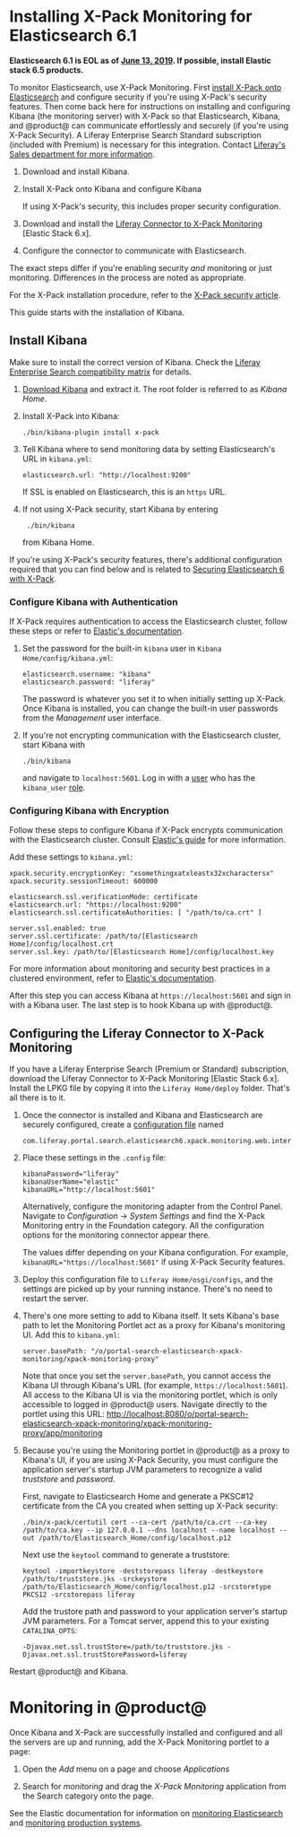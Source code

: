 # Installing X-Pack Monitoring for Elasticsearch 6.1 [](id=installing-x-pack-monitoring-for-elasticsearch-6-1)

**Elasticsearch 6.1 is EOL as of [June 13,
2019](https://www.elastic.co/support/eol). If possible, install Elastic stack
6.5 products.**

To monitor Elasticsearch, use X-Pack Monitoring. First 
[install X-Pack onto Elasticsearch](/discover/deployment/-/knowledge_base/7-0/securing-elasticsearch-6-with-x-pack)
and configure security if you're using X-Pack's security features. Then come
back here for instructions on installing and configuring Kibana (the monitoring
server) with X-Pack so that Elasticsearch, Kibana, and @product@ can communicate
effortlessly and securely (if you're using X-Pack Security). A Liferay
Enterprise Search Standard subscription (included with Premium) is necessary for
this integration. Contact 
[Liferay's Sales department for more information](https://www.liferay.com/contact-us#contact-sales).

1.  Download and install Kibana.

2.  Install X-Pack onto Kibana and configure Kibana 

    If using X-Pack's security, this includes proper security configuration.

3.  Download and install the 
[Liferay Connector to X-Pack Monitoring](https://www.liferay.com/marketplace)
[Elastic Stack 6.x].

4.  Configure the connector to communicate with Elasticsearch.

The exact steps differ if you're enabling security *and* monitoring or just
monitoring. Differences in the process are noted as appropriate.

For the X-Pack installation procedure, refer to the 
[X-Pack security article](/discover/deployment/-/knowledge_base/7-0/securing-elasticsearch-6-with-x-pack).

This guide starts with the installation of Kibana.

## Install Kibana [](id=install-kibana)

Make sure to install the correct version of Kibana. Check the 
[Liferay Enterprise Search compatibility matrix](https://web.liferay.com/group/customer/dxp/support/compatibility-matrix/enterprise-search)
for details.

1.  [Download Kibana](https://www.elastic.co/downloads/kibana) and extract it.
    The root folder is referred to as *Kibana Home*.

2.  Install X-Pack into Kibana:

        ./bin/kibana-plugin install x-pack

3.  Tell Kibana where to send monitoring data by setting Elasticsearch's URL in
    `kibana.yml`:

        elasticsearch.url: "http://localhost:9200"

    If SSL is enabled on Elasticsearch, this is an `https` URL.

4. If not using X-Pack security, start Kibana by entering

        ./bin/kibana

    from Kibana Home.

If you're using X-Pack's security features, there's additional configuration
required that you can find below and is related to 
[Securing Elasticsearch 6 with X-Pack](/discover/deployment/-/knowledge_base/7-0/securing-elasticsearch-6-with-x-pack).

### Configure Kibana with Authentication [](id=configure-kibana-with-authentication)

If X-Pack requires authentication to access the Elasticsearch cluster, follow
these steps or refer to 
[Elastic's documentation](https://www.elastic.co/guide/en/kibana/6.1/monitoring-xpack-kibana.html). 

1.  Set the password for the built-in `kibana` user in `Kibana
    Home/config/kibana.yml`:

        elasticsearch.username: "kibana"
        elasticsearch.password: "liferay"

    The password is whatever you set it to when initially setting up X-Pack.
    Once Kibana is installed, you can change the built-in user passwords from the
    *Management* user interface.

2.  If you're not encrypting communication with the Elasticsearch cluster, start
    Kibana with 

        ./bin/kibana

    and navigate to `localhost:5601`. Log in with a 
    [user](https://www.elastic.co/guide/en/x-pack/6.1/native-realm.html#native-add)
    who has the `kibana_user` 
    [role](https://www.elastic.co/guide/en/x-pack/6.1/built-in-roles.html).

### Configuring Kibana with Encryption [](id=configuring-kibana-with-encryption)

Follow these steps to configure Kibana if X-Pack encrypts communication with the
Elasticsearch cluster. Consult 
[Elastic's guide](https://www.elastic.co/guide/en/kibana/6.2/using-kibana-with-security.html#using-kibana-with-security)
for more information.

Add these settings to `kibana.yml`:

    xpack.security.encryptionKey: "xsomethingxatxleastx32xcharactersx"
    xpack.security.sessionTimeout: 600000

    elasticsearch.ssl.verificationMode: certificate
    elasticsearch.url: "https://localhost:9200"
    elasticsearch.ssl.certificateAuthorities: [ "/path/to/ca.crt" ]

    server.ssl.enabled: true
    server.ssl.certificate: /path/to/[Elasticsearch Home]/config/localhost.crt
    server.ssl.key: /path/to/[Elasticsearch Home]/config/localhost.key

For more information about monitoring and security best practices in a clustered
environment, refer to 
[Elastic's documentation](https://www.elastic.co/guide/en/x-pack/6.1/secure-monitoring.html).

After this step you can access Kibana at `https://localhost:5601` and sign in
with a Kibana user. The last step is to hook Kibana up with @product@.

## Configuring the Liferay Connector to X-Pack Monitoring [](id=configuring-the-liferay-connector-to-x-pack-monitoring)

If you have a Liferay Enterprise Search (Premium or Standard) subscription,
download the Liferay Connector to X-Pack Monitoring [Elastic Stack 6.x]. Install
the LPKG file by copying it into the `Liferay Home/deploy` folder. That's all
there is to it.

1.  Once the connector is installed and Kibana and Elasticsearch are securely
    configured, create a 
    [configuration file](/discover/portal/-/knowledge_base/7-0/understanding-system-configuration-files)
    named

        com.liferay.portal.search.elasticsearch6.xpack.monitoring.web.internal.configuration.XPackMonitoringConfiguration.config

2.  Place these settings in the `.config` file:

        kibanaPassword="liferay"
        kibanaUserName="elastic"
        kibanaURL="http://localhost:5601"

    Alternatively, configure the monitoring adapter from the Control Panel.
    Navigate to *Configuration* &rarr; *System Settings* and find the X-Pack
    Monitoring entry in the Foundation category. All the configuration 
    options for the monitoring connector appear there.

    The values differ depending on your Kibana configuration. For example,
    `kibanaURL="https://localhost:5601"` if using X-Pack Security features.

3.  Deploy this configuration file to `Liferay Home/osgi/configs`, and the
    settings are picked up by your running instance. There's no need to restart
    the server.

4.  There's one more setting to add to Kibana itself. It sets Kibana's base path
    to let the Monitoring Portlet act as a proxy for Kibana's monitoring UI. Add
    this to `kibana.yml`:

        server.basePath: "/o/portal-search-elasticsearch-xpack-monitoring/xpack-monitoring-proxy"

    Note that once you set the `server.basePath`, you cannot access the Kibana
    UI through Kibana's URL (for example, `https://localhost:5601`). All access
    to the Kibana UI is via the monitoring portlet, which is only accessible to
    logged in @product@ users. Navigate directly to the portlet using this URL:
    [http://localhost:8080/o/portal-search-elasticsearch-xpack-monitoring/xpack-monitoring-proxy/app/monitoring](http://localhost:8080/o/portal-search-elasticsearch-xpack-monitoring/xpack-monitoring-proxy/app/monitoring)

5.  Because you're using the Monitoring portlet in @product@ as a proxy to
    Kibana's UI, if you are using X-Pack Security, you must configure the
    application server's startup JVM parameters to recognize a valid
    *truststore* and *password*.

    First, navigate to Elasticsearch Home and generate a PKSC#12 certificate
    from the CA you created when setting up X-Pack security:

        ./bin/x-pack/certutil cert --ca-cert /path/to/ca.crt --ca-key /path/to/ca.key --ip 127.0.0.1 --dns localhost --name localhost --out /path/to/Elasticsearch_Home/config/localhost.p12

    Next use the `keytool` command to generate a truststore:

        keytool -importkeystore -deststorepass liferay -destkeystore /path/to/truststore.jks -srckeystore /path/to/Elasticsearch_Home/config/localhost.p12 -srcstoretype PKCS12 -srcstorepass liferay

    Add the trustore path and password to your application server's startup JVM
    parameters. For a Tomcat server, append this to your existing `CATALINA_OPTS`:

        -Djavax.net.ssl.trustStore=/path/to/truststore.jks -Djavax.net.ssl.trustStorePassword=liferay

Restart @product@ and Kibana.

# Monitoring in @product@ [](id=monitoring-in-product)

Once Kibana and X-Pack are successfully installed and configured and all the
servers are up and running, add the X-Pack Monitoring portlet to a page:

1.  Open the *Add* menu on a page and choose *Applications*

2.  Search for *monitoring* and drag the *X-Pack Monitoring* application from
    the Search category onto the page.

See the Elastic documentation for information on 
[monitoring Elasticsearch](https://www.elastic.co/guide/en/elasticsearch/reference/6.1/es-monitoring.html)
and 
[monitoring production systems](https://www.elastic.co/guide/en/x-pack/6.1/monitoring-production.html).



